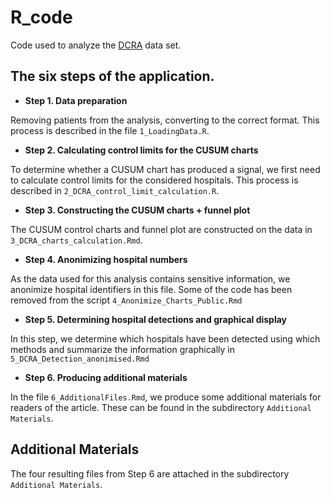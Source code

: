 # R_code
Code used to analyze the [DCRA](https://dica.nl/dcra/home) data set.


## The six steps of the application.

- **Step 1. Data preparation** 

Removing patients from the analysis, converting to the correct format. This process is described in the file `1_LoadingData.R`.

- **Step 2. Calculating control limits for the CUSUM charts**

To determine whether a CUSUM chart has produced a signal, we first need to calculate control limits for the considered hospitals. This process is described in `2_DCRA_control_limit_calculation.R`.

- **Step 3. Constructing the CUSUM charts + funnel plot**

The CUSUM control charts and funnel plot are constructed on the data in `3_DCRA_charts_calculation.Rmd`.

- **Step 4. Anonimizing hospital numbers**

As the data used for this analysis contains sensitive information, we anonimize hospital identifiers in this file. Some of the code has been removed from the script `4_Anonimize_Charts_Public.Rmd`

- **Step 5. Determining hospital detections and graphical display**

In this step, we determine which hospitals have been detected using which methods and summarize the information graphically in `5_DCRA_Detection_anonimised.Rmd`

- **Step 6. Producing additional materials**

In the file `6_AdditionalFiles.Rmd`, we produce some additional materials for readers of the article. These can be found in the subdirectory `Additional Materials`.


## Additional Materials

The four resulting files from Step 6 are attached in the subdirectory `Additional Materials`.

